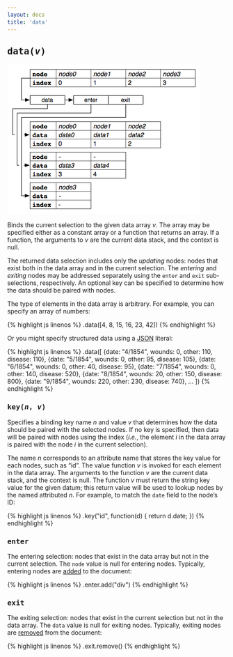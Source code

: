 ```yaml
---
layout: docs
title: 'data'
---
```


## <tt>data(<i>v</i>)</tt>

![data](data.png)

Binds the current selection to the given data array *v*. The array may be
specified either as a constant array or a function that returns an array. If a
function, the arguments to *v* are the current data stack, and the context is
null.

The returned data selection includes only the *updating* nodes: nodes that exist
both in the data array and in the current selection. The *entering* and
*exiting* nodes may be addressed separately using the `enter` and `exit`
sub-selections, respectively. An optional key can be specified to determine how
the data should be paired with nodes.

The type of elements in the data array is arbitrary. For example, you can
specify an array of numbers:

{% highlight js linenos %}
.data([4, 8, 15, 16, 23, 42])
{% endhighlight %}

Or you might specify structured data using a [JSON](http://json.org/) literal:

{% highlight js linenos %}
.data([
  {date: "4/1854", wounds: 0, other: 110, disease: 110},
  {date: "5/1854", wounds: 0, other: 95, disease: 105},
  {date: "6/1854", wounds: 0, other: 40, disease: 95},
  {date: "7/1854", wounds: 0, other: 140, disease: 520},
  {date: "8/1854", wounds: 20, other: 150, disease: 800},
  {date: "9/1854", wounds: 220, other: 230, disease: 740},
  ...
])
{% endhighlight %}

### <tt>key(<i>n</i>, <i>v</i>)</tt>

Specifies a binding key name *n* and value *v* that determines how the data
should be paired with the selected nodes. If no key is specified, then data will
be paired with nodes using the index (*i.e.*, the element *i* in the data array
is paired with the node *i* in the current selection).

The name *n* corresponds to an attribute name that stores the key value for each
nodes, such as &ldquo;id&rdquo;. The value function *v* is invoked for each
element in the data array. The arguments to the function *v* are the current
data stack, and the context is null. The function *v* must return the string key
value for the given datum; this return value will be used to lookup nodes by the
named attributed *n*. For example, to match the `date` field to the node&rsquo;s
ID:

{% highlight js linenos %}
.key("id", function(d) { return d.date; })
{% endhighlight %}

### <tt>enter</tt>

The entering selection: nodes that exist in the data array but not in the
current selection. The `node` value is null for entering nodes. Typically,
entering nodes are [added](add.html) to the document:

{% highlight js linenos %}
.enter.add("div")
{% endhighlight %}

### <tt>exit</tt>

The exiting selection: nodes that exist in the current selection but not in the
data array. The `data` value is null for exiting nodes. Typically, exiting nodes
are [removed](remove.html) from the document:

{% highlight js linenos %}
.exit.remove()
{% endhighlight %}
